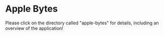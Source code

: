 # Apple Bytes 
Please click on the directory called "apple-bytes" for details, including an overview of the application!
